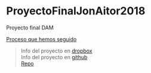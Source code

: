 # ProyectoFinalJonAitor2018
Proyecto final DAM

[Proceso que hemos seguido](https://github.com/AitorBM/ProyectoFinalJonAitor2018/blob/master/Proceso.md)

  > Info del proyecto en [dropbox](https://www.dropbox.com/sh/dvc6av0rjhkq94b/AADIgfvF83NRkawAnpXX86tZa?dl=0)
    <br/>Info del proyecto en [github](https://egibide-dam.github.io/proyecto-2017/)
    <br/>[Repo](https://github.com/Egibide-DAM/proyecto-2017)
